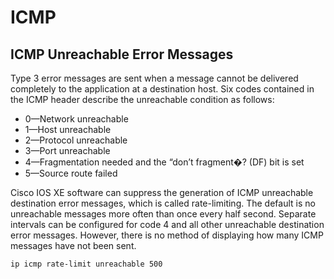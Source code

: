 # ICMP

## ICMP Unreachable Error Messages

Type 3 error messages are sent when a message cannot be delivered completely to the application at a destination host. Six codes contained in the ICMP header describe the unreachable condition as follows:

- 0—Network unreachable
- 1—Host unreachable
- 2—Protocol unreachable
- 3—Port unreachable
- 4—Fragmentation needed and the “don’t fragment�? (DF) bit is set
- 5—Source route failed
  
Cisco IOS XE software can suppress the generation of ICMP unreachable destination error messages, which is called rate-limiting. The default is no unreachable messages more often than once every half second. Separate intervals can be configured for code 4 and all other unreachable destination error messages. However, there is no method of displaying how many ICMP messages have not been sent.

```
ip icmp rate-limit unreachable 500
```
